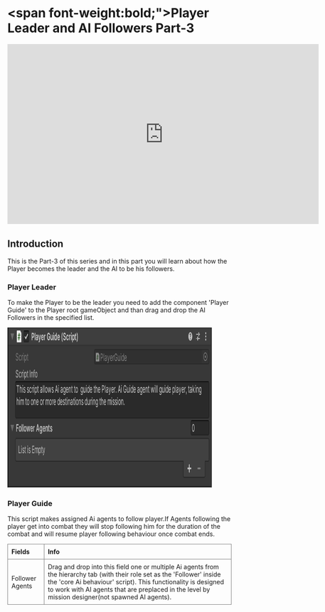 # <span font-weight:bold;">Player Leader and AI Followers Part-3</span>

<div class="video-container">
    <iframe width="700" height="405" src="https://www.youtube.com/embed/hVD0wtHb4UM?si=PUNwfF04UUhETk_2" title="YouTube video player" frameborder="0" allow="accelerometer; autoplay; clipboard-write; encrypted-media; gyroscope; picture-in-picture; web-share" referrerpolicy="strict-origin-when-cross-origin" allowfullscreen></iframe>
</div>

## Introduction
This is the Part-3 of this series and in this part you will learn about how the Player becomes the leader and the AI to be his followers.

### Player Leader

To make the Player to be the leader you need to add the component 'Player Guide' to the Player root gameObject and than drag and drop the AI Followers in the specified list.

<img src="Images/PlayerGuide.png" alt="alt text" width="460" height="360">

### Player Guide

This script makes assigned Ai agents to follow player.If Agents following the player get into combat they will stop following him for the duration of the combat and will resume player following behaviour once combat ends.

<style>
    .custom-table {
        border-collapse: collapse;
        width: 100%;
    }
    .custom-table th, .custom-table td {
        border: 1px solid grey;
        padding: 8px;
        text-align: left;
    }
</style>

<table class="custom-table">
    <tr>
        <th>Fields</th>
        <th>Info</th>
    </tr>
    <tr>
        <td>Follower Agents</td>
        <td>Drag and drop into this field one or multiple Ai agents from the hierarchy tab (with their role set as the 'Follower' inside the 'core Ai behaviour' script).
        This functionality is designed to work with AI agents that are preplaced in the level by  mission designer(not spawned AI agents).</td>
    </tr>
</table>